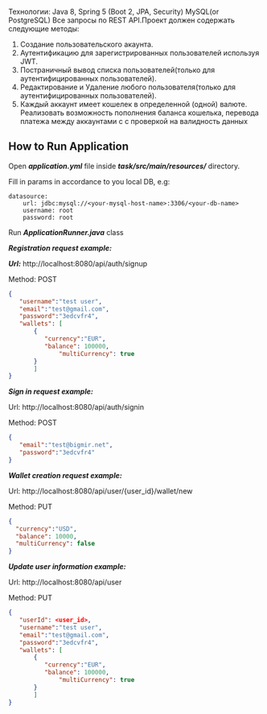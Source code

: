 Технологии:
Java 8, Spring 5 (Boot 2, JPA, Security)
MySQL(or PostgreSQL)
Все запросы по REST API.Проект должен содержать следующие методы:
1. Создание пользовательского акаунта.
2. Аутентификацию для зарегистрированных пользователей используя JWT.
3. Постраничный вывод списка пользователей(только для аутентифицированных пользователей).
4. Редактирование и Удаление любого пользователя(только для аутентифицированных пользователей).
5. Каждый аккаунт имеет кошелек в определенной (одной) валюте. Реализовать возможность пополнения баланса кошелька, перевода платежа между аккаунтами с
с проверкой на валидность данных

How to Run Application
-----------------------
Open ***application.yml*** file inside ***task/src/main/resources/*** directory.

Fill in params in accordance to you local DB, e.g:

    datasource:
        url: jdbc:mysql://<your-mysql-host-name>:3306/<your-db-name>
        username: root
        password: root
Run ***ApplicationRunner.java*** class 

***Registration request example:***

***Url:*** http://localhost:8080/api/auth/signup

Method: POST

```json 
{
   "username":"test user",
   "email":"test@gmail.com",
   "password":"3edcvfr4",
   "wallets": [
	   {
	      "currency":"EUR",
	      "balance": 100000,
              "multiCurrency": true
	   }
       ]
}
```

 ***Sign in request example:***
 
 Url: http://localhost:8080/api/auth/signin
 
 Method: POST
 
 ```json
 {
	"email":"test@bigmir.net",
	"password":"3edcvfr4"
}
```

***Wallet creation request example:***

Url: http://localhost:8080/api/user/{user_id}/wallet/new

Method: PUT

```json
{
  "currency":"USD",
  "balance": 10000,
  "multiCurrency": false
}
```

***Update user information example:***

Url: http://localhost:8080/api/user

Method: PUT

```json
{
   "userId": <user_id>,
   "username":"test user",
   "email":"test@gmail.com",
   "password":"3edcvfr4",
   "wallets": [
	   {
	      "currency":"EUR",
	      "balance": 100000,
              "multiCurrency": true
	   }
       ]
}
```
